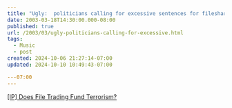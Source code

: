 ```yaml
---
title: "Ugly:  politicians calling for excessive sentences for filesharing"
date: 2003-03-18T14:30:00.000-08:00
published: true
url: /2003/03/ugly-politicians-calling-for-excessive.html
tags:
  - Music
  - post
created: 2024-10-06 21:27:14-07:00
updated: 2024-10-10 10:49:43-07:00

---07:00
---
```


[\[IP\] Does File Trading Fund Terrorism?](http://www.interesting-people.org/archives/interesting-people/200303/msg00180.html "[IP] Does File Trading Fund Terrorism?")